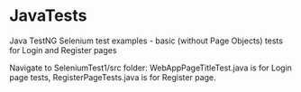 # JavaTests
Java TestNG Selenium test examples - basic (without Page Objects) tests for Login and Register pages 

Navigate to SeleniumTest1/src folder:
WebAppPageTitleTest.java is for Login page tests, RegisterPageTests.java is for Register page.

